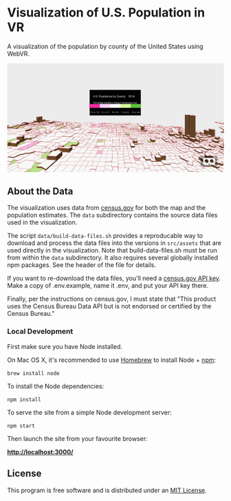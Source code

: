 # Visualization of U.S. Population in VR

A visualization of the population by county of the United States using WebVR.

[![VR U.S. Population](./src/assets/preview.png)](https://sbrudz.github.io/vr-us-population/)

## About the Data

The visualization uses data from [census.gov](https://census.gov) for both the map and the population estimates.
The `data` subdirectory contains the source data files used in the visualization.  

The script `data/build-data-files.sh`
provides a reproducable way to download and process the data files into the versions in `src/assets` that are used
directly in the visualization.  Note that build-data-files.sh must be run from within the `data` subdirectory.  It also
requires several globally installed npm packages.  See the header of the file for details.

If you want to re-download the data files, you'll need a [census.gov API key](https://api.census.gov/data/key_signup.html).
Make a copy of .env.example, name it .env, and put your API key there.

Finally, per the instructions on census.gov, I must state that "This product uses the Census Bureau Data API but is not endorsed or certified by the Census Bureau."

### Local Development

First make sure you have Node installed.

On Mac OS X, it's recommended to use [Homebrew](http://brew.sh/) to install Node + [npm](https://www.npmjs.com):

    brew install node

To install the Node dependencies:

    npm install

To serve the site from a simple Node development server:

    npm start

Then launch the site from your favourite browser:

[__http://localhost:3000/__](http://localhost:3000/)


## License

This program is free software and is distributed under an [MIT License](LICENSE).
